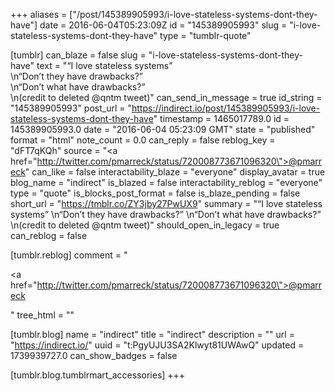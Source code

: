 +++
aliases = ["/post/145389905993/i-love-stateless-systems-dont-they-have"]
date = 2016-06-04T05:23:09Z
id = "145389905993"
slug = "i-love-stateless-systems-dont-they-have"
type = "tumblr-quote"

[tumblr]
can_blaze = false
slug = "i-love-stateless-systems-dont-they-have"
text = "&ldquo;I love stateless systems&rdquo;<br/>\n&ldquo;Don&rsquo;t they have drawbacks?&rdquo;<br/>\n&ldquo;Don&rsquo;t what have drawbacks?&rdquo;<br/>\n(credit to deleted @qntm tweet)"
can_send_in_message = true
id_string = "145389905993"
post_url = "https://indirect.io/post/145389905993/i-love-stateless-systems-dont-they-have"
timestamp = 1465017789.0
id = 145389905993.0
date = "2016-06-04 05:23:09 GMT"
state = "published"
format = "html"
note_count = 0.0
can_reply = false
reblog_key = "dFT7qKQh"
source = "<a href=\"http://twitter.com/pmarreck/status/720008773671096320\">@pmarreck</a>"
can_like = false
interactability_blaze = "everyone"
display_avatar = true
blog_name = "indirect"
is_blazed = false
interactability_reblog = "everyone"
type = "quote"
is_blocks_post_format = false
is_blaze_pending = false
short_url = "https://tmblr.co/ZY3jby27PwUX9"
summary = "“I love stateless systems” \n“Don’t they have drawbacks?” \n“Don’t what have drawbacks?” \n(credit to deleted @qntm tweet)"
should_open_in_legacy = true
can_reblog = false

[tumblr.reblog]
comment = "<p><a href=\"http://twitter.com/pmarreck/status/720008773671096320\">@pmarreck</a></p>"
tree_html = ""

[tumblr.blog]
name = "indirect"
title = "indirect"
description = ""
url = "https://indirect.io/"
uuid = "t:PgyUJU3SA2Klwyt81UWAwQ"
updated = 1739939727.0
can_show_badges = false

[tumblr.blog.tumblrmart_accessories]
+++
